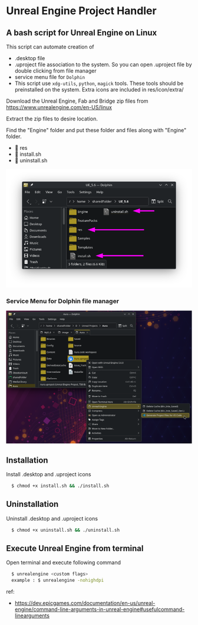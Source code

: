 # Unreal Engine Project Handler

## A bash script for Unreal Engine on Linux

This script can automate creation of
- .desktop file
- .uproject file association to the system. So you can open .uproject file by double clicking from file manager
- service menu file for `Dolphin`
-  This script use `xdg-utils`, `python`, `magick` tools. These tools should be preinstalled on the system. Extra icons are included in res/icon/extra/

Download the Unreal Engine, Fab and Bridge zip files from \
https://www.unrealengine.com/en-US/linux

Extract the zip files to desire location.

Find the "Engine" folder and put these folder and files along with "Engine" folder.

- 📂 res
- 📄 install.sh
- 📄 uninstall.sh

![](res/image/ue_annotation.png)

### Service Menu for Dolphin file manager
![](res/image/dolphin_service_menu.png)

## Installation

Install .desktop and .uproject icons

```bash
  $ chmod +x install.sh && ./install.sh
```

## Uninstallation

Uninstall .desktop and .uproject icons

```bash
  $ chmod +x uninstall.sh && ./uninstall.sh
```

## Execute Unreal Engine from terminal

Open terminal and execute following command

```bash
  $ unrealengine <custom flags>
  example : $ unrealengine -nohighdpi
```
ref:
- https://dev.epicgames.com/documentation/en-us/unreal-engine/command-line-arguments-in-unreal-engine#usefulcommand-linearguments
